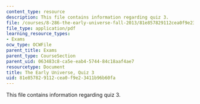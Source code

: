 ```yaml
---
content_type: resource
description: This file contains information regarding quiz 3.
file: /courses/8-286-the-early-universe-fall-2013/81e857829112cea0f9e23411b96b60fa_MIT8_286F13_q3.pdf
file_type: application/pdf
learning_resource_types:
- Exams
ocw_type: OCWFile
parent_title: Exams
parent_type: CourseSection
parent_uid: 063483c8-ca5e-eab4-5744-84c18aaf4ae7
resourcetype: Document
title: The Early Universe, Quiz 3
uid: 81e85782-9112-cea0-f9e2-3411b96b60fa
---
```

This file contains information regarding quiz 3.

